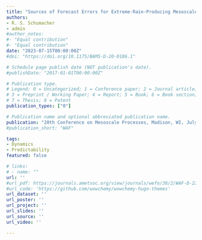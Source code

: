 ```yaml
---
title: "Sources of Forecast Errors for Extreme-Rain-Producing Mesoscale Convective Systems"
authors:
- R. S. Schumacher
- admin
#author_notes:
#- "Equal contribution"
#- "Equal contribution"
date: "2023-07-15T00:00:00Z"
#doi: "https://doi.org/10.1175/BAMS-D-20-0186.1"

# Schedule page publish date (NOT publication's date).
#publishDate: "2017-01-01T00:00:00Z"

# Publication type.
# Legend: 0 = Uncategorized; 1 = Conference paper; 2 = Journal article;
# 3 = Preprint / Working Paper; 4 = Report; 5 = Book; 6 = Book section;
# 7 = Thesis; 8 = Patent
publication_types: ["0"]

# Publication name and optional abbreviated publication name.
publication: "20th Conference on Mesoscale Processes, Madison, WI, July 2023"
#publication_short: "WAF"

tags:
- Dynamics
- Predictability
featured: false

# links:
# - name: ""
url: ''
#url_pdf: https://journals.ametsoc.org/view/journals/wefo/38/2/WAF-D-22-0143.1.xml
#url_code: 'https://github.com/wowchemy/wowchemy-hugo-themes'
url_dataset: ''
url_poster: ''
url_project: ''
url_slides: ''
url_source: ''
url_video: ''

---
```

